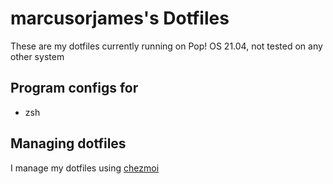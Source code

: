 # marcusorjames's Dotfiles
These are my dotfiles currently running on Pop! OS 21.04, not tested on any other system

## Program configs for
* zsh

## Managing dotfiles
I manage my dotfiles using [chezmoi](https://www.chezmoi.io/)
